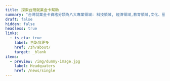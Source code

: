 ```yaml
---
title: 探索台灣就業金卡幫助
summary: "台灣就業金卡資格分類為八大專業領堿: 科技領域, 經濟領域,教育領域,文化、藝術領域,體育領域,金融領域,法律、建築設計領域."
draft: false
hidden: false
headless: true
links:
  - is_cta: true
    label: 告訴我更多
    href: /zh/about/
    target: _blank
items:
  - preview: /img/dummy-image.jpg
    label: Headquaters
    href: /news/single
---
```

<!-- this text will never been used-->